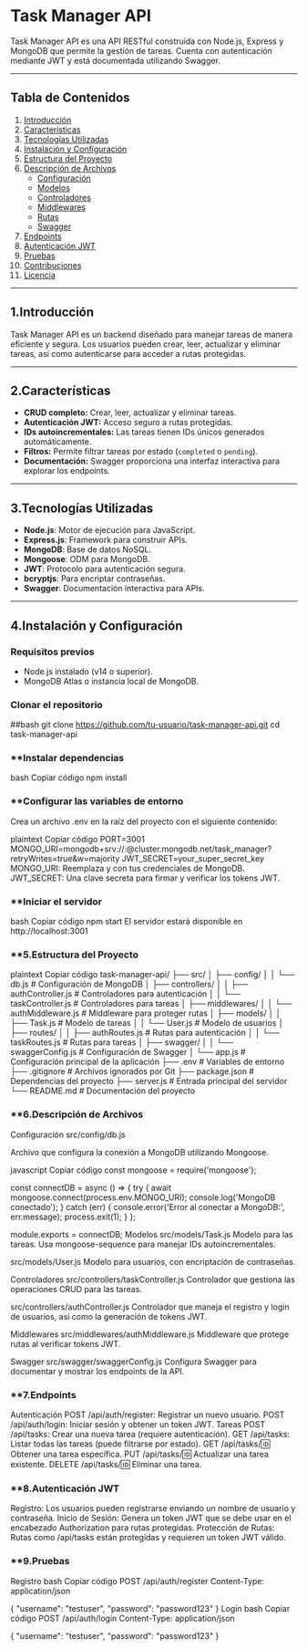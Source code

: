 # **Task Manager API**

Task Manager API es una API RESTful construida con Node.js, Express y MongoDB que permite la gestión de tareas. Cuenta con autenticación mediante JWT y está documentada utilizando Swagger.

---

## **Tabla de Contenidos**

1. [Introducción](#1.introducción)
2. [Características](#características)
3. [Tecnologías Utilizadas](#tecnologías-utilizadas)
4. [Instalación y Configuración](#instalación-y-configuración)
5. [Estructura del Proyecto](#estructura-del-proyecto)
6. [Descripción de Archivos](#descripción-de-archivos)
    - [Configuración](#configuración)
    - [Modelos](#modelos)
    - [Controladores](#controladores)
    - [Middlewares](#middlewares)
    - [Rutas](#rutas)
    - [Swagger](#swagger)
7. [Endpoints](#endpoints)
8. [Autenticación JWT](#autenticación-jwt)
9. [Pruebas](#pruebas)
10. [Contribuciones](#contribuciones)
11. [Licencia](#licencia)

---

## **1.Introducción**

Task Manager API es un backend diseñado para manejar tareas de manera eficiente y segura. Los usuarios pueden crear, leer, actualizar y eliminar tareas, así como autenticarse para acceder a rutas protegidas.

---

## **2.Características**

- **CRUD completo:** Crear, leer, actualizar y eliminar tareas.
- **Autenticación JWT:** Acceso seguro a rutas protegidas.
- **IDs autoincrementales:** Las tareas tienen IDs únicos generados automáticamente.
- **Filtros:** Permite filtrar tareas por estado (`completed` o `pending`).
- **Documentación:** Swagger proporciona una interfaz interactiva para explorar los endpoints.

---

## **3.Tecnologías Utilizadas**

- **Node.js**: Motor de ejecución para JavaScript.
- **Express.js**: Framework para construir APIs.
- **MongoDB**: Base de datos NoSQL.
- **Mongoose**: ODM para MongoDB.
- **JWT**: Protocolo para autenticación segura.
- **bcryptjs**: Para encriptar contraseñas.
- **Swagger**: Documentación interactiva para APIs.

---

## **4.Instalación y Configuración**

### **Requisitos previos**

- Node.js instalado (v14 o superior).
- MongoDB Atlas o instancia local de MongoDB.

### **Clonar el repositorio**

##bash
git clone https://github.com/tu-usuario/task-manager-api.git
cd task-manager-api

### **Instalar dependencias
bash
Copiar código
npm install
### **Configurar las variables de entorno
Crea un archivo .env en la raíz del proyecto con el siguiente contenido:

plaintext
Copiar código
PORT=3001
MONGO_URI=mongodb+srv://<username>:<password>@cluster.mongodb.net/task_manager?retryWrites=true&w=majority
JWT_SECRET=your_super_secret_key
MONGO_URI: Reemplaza <username> y <password> con tus credenciales de MongoDB.
JWT_SECRET: Una clave secreta para firmar y verificar los tokens JWT.

### **Iniciar el servidor
bash
Copiar código
npm start
El servidor estará disponible en http://localhost:3001

### **5.Estructura del Proyecto
plaintext
Copiar código
task-manager-api/
├── src/
│   ├── config/
│   │   └── db.js               # Configuración de MongoDB
│   ├── controllers/
│   │   ├── authController.js   # Controladores para autenticación
│   │   └── taskController.js   # Controladores para tareas
│   ├── middlewares/
│   │   └── authMiddleware.js   # Middleware para proteger rutas
│   ├── models/
│   │   ├── Task.js             # Modelo de tareas
│   │   └── User.js             # Modelo de usuarios
│   ├── routes/
│   │   ├── authRoutes.js       # Rutas para autenticación
│   │   └── taskRoutes.js       # Rutas para tareas
│   ├── swagger/
│   │   └── swaggerConfig.js    # Configuración de Swagger
│   └── app.js                  # Configuración principal de la aplicación
├── .env                        # Variables de entorno
├── .gitignore                  # Archivos ignorados por Git
├── package.json                # Dependencias del proyecto
├── server.js                   # Entrada principal del servidor
└── README.md                   # Documentación del proyecto

### **6.Descripción de Archivos
Configuración
src/config/db.js

Archivo que configura la conexión a MongoDB utilizando Mongoose.

javascript
Copiar código
const mongoose = require('mongoose');

const connectDB = async () => {
    try {
        await mongoose.connect(process.env.MONGO_URI);
        console.log('MongoDB conectado');
    } catch (err) {
        console.error('Error al conectar a MongoDB:', err.message);
        process.exit(1);
    }
};

module.exports = connectDB;
Modelos
src/models/Task.js
Modelo para las tareas. Usa mongoose-sequence para manejar IDs autoincrementales.

src/models/User.js
Modelo para usuarios, con encriptación de contraseñas.

Controladores
src/controllers/taskController.js
Controlador que gestiona las operaciones CRUD para las tareas.

src/controllers/authController.js
Controlador que maneja el registro y login de usuarios, así como la generación de tokens JWT.

Middlewares
src/middlewares/authMiddleware.js
Middleware que protege rutas al verificar tokens JWT.

Swagger
src/swagger/swaggerConfig.js
Configura Swagger para documentar y mostrar los endpoints de la API.

### **7.Endpoints
Autenticación
POST /api/auth/register: Registrar un nuevo usuario.
POST /api/auth/login: Iniciar sesión y obtener un token JWT.
Tareas
POST /api/tasks: Crear una nueva tarea (requiere autenticación).
GET /api/tasks: Listar todas las tareas (puede filtrarse por estado).
GET /api/tasks/:id: Obtener una tarea específica.
PUT /api/tasks/:id: Actualizar una tarea existente.
DELETE /api/tasks/:id: Eliminar una tarea.
### **8.Autenticación JWT
Registro: Los usuarios pueden registrarse enviando un nombre de usuario y contraseña.
Inicio de Sesión: Genera un token JWT que se debe usar en el encabezado Authorization para rutas protegidas.
Protección de Rutas: Rutas como /api/tasks están protegidas y requieren un token JWT válido.
### **9.Pruebas
Registro
bash
Copiar código
POST /api/auth/register
Content-Type: application/json

{
    "username": "testuser",
    "password": "password123"
}
Login
bash
Copiar código
POST /api/auth/login
Content-Type: application/json

{
    "username": "testuser",
    "password": "password123"
}
